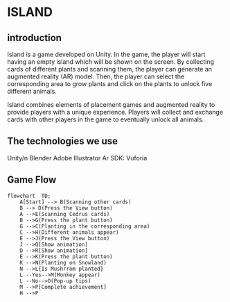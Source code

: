 # ISLAND
## introduction
Island is a game developed on Unity. In the game, the player will start having an empty island which will be shown on the screen. By collecting cards of different plants and scanning them, the player can generate an augmented reality (AR) model. Then, the player can select the corresponding area to grow plants and click on the plants to unlock five different animals.

Island combines elements of placement games and augmented reality to provide players with a unique experience. Players will collect and exchange cards with other players in the game to eventually unlock all animals.

## The technologies we use
Unity/n
Blender
Adobe Illustrator
Ar SDK: Vuforia

## Game Flow
```mermaid
flowchart  TD;
    A[Start] --> B(Scanning other cards)
    B --> D(Press the View button)
    A -->E(Scanning Cedrus cards)
    B -->G(Press the plant button)
    G -->C(Planting in the corresponding area)
    C -->H(Different animals appear)
    E -->J(Press the View button)
    J -->Q[Show animation]
    D -->R[Show animation]
    E -->K(Press the plant button)
    K -->N(Planting on Snowland)
    N -->L{Is Mushrrom planted}
    L --Yes-->M(Monkey appear)
    L --No-->O(Pop-up tips)
    M -->P[Complete achievement]
    H -->P
```

